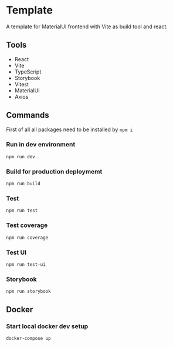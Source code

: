 # Template

A template for MaterialUI frontend with Vite as build tool and react.

## Tools

- React
- Vite
- TypeScript
- Storybook
- Vitest
- MaterialUI
- Axios

## Commands

First of all all packages need to be installed by `npm i`

### Run in dev environment

`npm run dev`

### Build for production deploymemt

`npm run build`

### Test

`npm run test`

### Test coverage

`npm run coverage`

### Test UI

`npm run test-ui`


### Storybook

`npm run storybook`

## Docker

### Start local docker dev setup

`docker-compose up`
